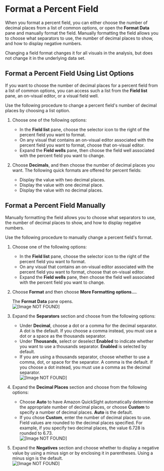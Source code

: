 # Format a Percent Field<a name="format-a-percent-field"></a>

When you format a percent field, you can either choose the number of decimal places from a list of common options, or open the **Format Data** pane and manually format the field\. Manually formatting the field allows you to choose what separators to use, the number of decimal places to show, and how to display negative numbers\.

Changing a field format changes it for all visuals in the analysis, but does not change it in the underlying data set\.

## Format a Percent Field Using List Options<a name="format-a-percent-field-list"></a>

If you want to choose the number of decimal places for a percent field from a list of common options, you can access such a list from the **Field list** pane, an on\-visual editor, or a visual field well\.

Use the following procedure to change a percent field's number of decimal places by choosing a list option\.

1. Choose one of the following options:
   + In the **Field list** pane, choose the selector icon to the right of the percent field you want to format\.
   + On any visual that contains an on\-visual editor associated with the percent field you want to format, choose that on\-visual editor\.
   + Expand the **Field wells** pane, then choose the field well associated with the percent field you want to change\.

1. Choose **Decimals**, and then choose the number of decimal places you want\. The following quick formats are offered for percent fields:
   + Display the value with two decimal places\.
   + Display the value with one decimal place\.
   + Display the value with no decimal places\.

## Format a Percent Field Manually<a name="format-a-percent-field-manual"></a>

Manually formatting the field allows you to choose what separators to use, the number of decimal places to show, and how to display negative numbers\.

Use the following procedure to manually change a percent field's format\.

1. Choose one of the following options:
   + In the **Field list** pane, choose the selector icon to the right of the percent field you want to format\.
   + On any visual that contains an on\-visual editor associated with the percent field you want to format, choose that on\-visual editor\.
   + Expand the **Field wells** pane, then choose the field well associated with the percent field you want to change\.

1. Choose **Format** and then choose **More Formatting options\.\.\.**\.

   The **Format Data** pane opens\.  
![\[Image NOT FOUND\]](http://docs.aws.amazon.com/quicksight/latest/user/images/format-percent.png)

1. Expand the **Separators** section and choose from the following options:
   + Under **Decimal**, choose a dot or a comma for the decimal separator\. A dot is the default\. If you choose a comma instead, you must use a dot or a space as the thousands separator\.
   + Under **Thousands**, select or deselect **Enabled** to indicate whether you want to use a thousands separator\. **Enabled** is selected by default\.
   + If you are using a thousands separator, choose whether to use a comma, dot, or space for the separator\. A comma is the default\. If you choose a dot instead, you must use a comma as the decimal separator\.  
![\[Image NOT FOUND\]](http://docs.aws.amazon.com/quicksight/latest/user/images/percent-separators.png)

1. Expand the **Decimal Places** section and choose from the following options:
   + Choose **Auto** to have Amazon QuickSight automatically determine the appropriate number of decimal places, or choose **Custom** to specify a number of decimal places\. **Auto** is the default\.
   + If you chose **Custom**, enter the number of decimal places to use\. Field values are rounded to the decimal places specified\. For example, if you specify two decimal places, the value 6\.728 is rounded to 6\.73\.  
![\[Image NOT FOUND\]](http://docs.aws.amazon.com/quicksight/latest/user/images/percent-decimals.png)

1. Expand the **Negatives** section and choose whether to display a negative value by using a minus sign or by enclosing it in parentheses\. Using a minus sign is the default\.  
![\[Image NOT FOUND\]](http://docs.aws.amazon.com/quicksight/latest/user/images/percent-negatives.png)